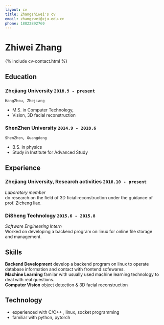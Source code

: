 ```yaml
---
layout: cv
title: Zhangzhiwei's cv
email: zhangzwei@zju.edu.cn
phone: 18822892760
---
```

# Zhiwei __Zhang__

<!--
include contact information from the front matter
Supported arguments:
    - homepage: url, text
    - phone
    - email
-->
{% include cv-contact.html %}

## Education


### __Zhejiang University__ `2018.9 - present`
```
HangZhou, Zhejiang
```
- M.S. in Computer Technology, 
- Vision, 3D facial reconstruction

### __ShenZhen University__ `2014.9 - 2018.6`
```
ShenZhen, Guangdong 
```
- B.S. in physics
- Study in Institute for Advanced Study 


## Experience

### __Zhejiang University, Research activities__  `2018.10 - present`
_Laboratory member_<br>
do research on the field of 3D ficial reconstruction under the guidance of prof. Zicheng liao. 

### __DiSheng Technology__ `2015.6 - 2015.8`
_Software Engineering Intern_<br>
Worked on developing a backend program on linux for online file storage and management.


## Skills
__Backend Development__
develop a backend program on linux  to operate database information and contact with frontend sofewares. <br>
__Machine Learning__
familar with usually used machine learning technology to deal with real questions. <br>
__Computer Vision__
object detection & 3D facial reconstruction <br>


## Technology 

* experienced with C/C++ , linux, socket programming 
* familiar with python, pytorch 

<!-- ### Footer

Last updated: March 2019 -->
